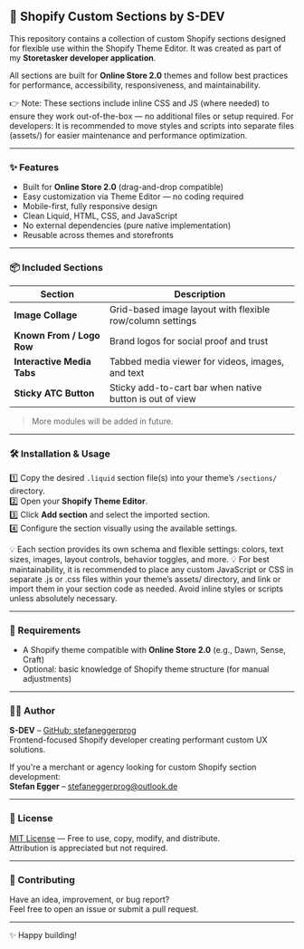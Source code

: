 ## 🧹 Shopify Custom Sections by S-DEV

This repository contains a collection of custom Shopify sections designed for flexible use within the Shopify Theme Editor. It was created as part of my **Storetasker developer application**.

All sections are built for **Online Store 2.0** themes and follow best practices for performance, accessibility, responsiveness, and maintainability.

👉 Note: These sections include inline CSS and JS (where needed) to ensure they work out-of-the-box — no additional files or setup required.
For developers: It is recommended to move styles and scripts into separate files (assets/) for easier maintenance and performance optimization.

---

### ✨ Features

- Built for **Online Store 2.0** (drag-and-drop compatible)
- Easy customization via Theme Editor — no coding required
- Mobile-first, fully responsive design
- Clean Liquid, HTML, CSS, and JavaScript
- No external dependencies (pure native implementation)
- Reusable across themes and storefronts

---

### 📦 Included Sections

| Section                   | Description                                               |
|----------------------------|-----------------------------------------------------------|
| **Image Collage**           | Grid-based image layout with flexible row/column settings |
| **Known From / Logo Row**   | Brand logos for social proof and trust                    |
| **Interactive Media Tabs**  | Tabbed media viewer for videos, images, and text          |
| **Sticky ATC Button**       | Sticky add-to-cart bar when native button is out of view  |

> More modules will be added in future.

---

### 🛠️ Installation & Usage

1️⃣ Copy the desired `.liquid` section file(s) into your theme’s `/sections/` directory.  
2️⃣ Open your **Shopify Theme Editor**.  
3️⃣ Click **Add section** and select the imported section.  
4️⃣ Configure the section visually using the available settings.

💡 Each section provides its own schema and flexible settings: colors, text sizes, images, layout controls, behavior toggles, and more.
💡 For best maintainability, it is recommended to place any custom JavaScript or CSS in separate .js or .css files within your theme’s assets/ directory, and link or import them in your section code as needed. Avoid inline styles or scripts unless absolutely necessary.

---

### 📄 Requirements

- A Shopify theme compatible with **Online Store 2.0** (e.g., Dawn, Sense, Craft)
- Optional: basic knowledge of Shopify theme structure (for manual adjustments)

---

### 👨‍💻 Author

**S-DEV** – [GitHub: stefaneggerprog](https://github.com/stefaneggerprog)  
Frontend-focused Shopify developer creating performant custom UX solutions.

If you're a merchant or agency looking for custom Shopify section development:  
**Stefan Egger** – [stefaneggerprog@outlook.de](mailto:stefaneggerprog@outlook.de)

---

### 📃 License

[MIT License](LICENSE) — Free to use, copy, modify, and distribute.  
Attribution is appreciated but not required.

---

### 🚀 Contributing

Have an idea, improvement, or bug report?  
Feel free to open an issue or submit a pull request.

---

✨ Happy building!

